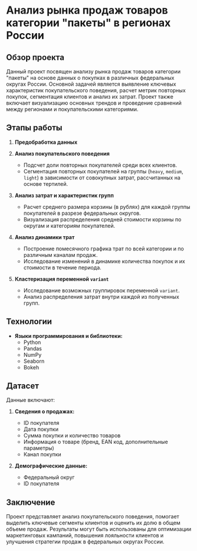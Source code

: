 # Анализ рынка продаж товаров категории "пакеты" в регионах России

## Обзор проекта
Данный проект посвящен анализу рынка продаж товаров категории "пакеты" на основе данных о покупках в различных федеральных округах России. Основной задачей является выявление ключевых характеристик покупательского поведения, расчет метрик повторных покупок, сегментация клиентов и анализ их затрат. Проект также включает визуализацию основных трендов и проведение сравнений между регионами и покупательскими категориями.

## Этапы работы
1. **Предобработка данных**  

2. **Анализ покупательского поведения**  
   - Подсчет доли повторных покупателей среди всех клиентов.
   - Сегментация повторных покупателей на группы (`heavy`, `medium`, `light`) в зависимости от совокупных затрат, рассчитанных на основе тертилей.

3. **Анализ затрат и характеристик групп**  
   - Расчет среднего размера корзины (в рублях) для каждой группы покупателей в разрезе федеральных округов.
   - Визуализация распределения средней стоимости корзины по округам и категориям покупателей.

4. **Анализ динамики трат**  
   - Построение помесячного графика трат по всей категории и по различным каналам продаж.
   - Исследование изменений в динамике количества покупок и их стоимости в течение периода.

5. **Кластеризация переменной `variant`**  
   - Исследование возможных группировок переменной `variant`.
   - Анализ распределения затрат внутри каждой из полученных групп.

## Технологии
- **Языки программирования и библиотеки:**  
  - Python  
  - Pandas  
  - NumPy   
  - Seaborn
  - Bokeh  

## Датасет
Данные включают:  
1. **Сведения о продажах:**  
   - ID покупателя  
   - Дата покупки  
   - Сумма покупки и количество товаров  
   - Информация о товаре (бренд, EAN код, дополнительные параметры)  
   - Канал покупки  

2. **Демографические данные:**  
   - Федеральный округ  
   - ID покупателя  

## Заключение
Проект представляет анализ покупательского поведения, помогает выделить ключевые сегменты клиентов и оценить их долю в общем объеме продаж. Результаты могут быть использованы для оптимизации маркетинговых кампаний, повышения лояльности клиентов и улучшения стратегии продаж в федеральных округах России.
